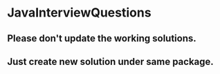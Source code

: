 # JavaInterviewQuestions
## Please don't update the working solutions. 
## Just create new solution under same package.
###
